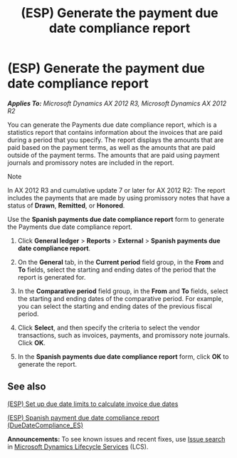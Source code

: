 ﻿---
title: (ESP) Generate the payment due date compliance report
TOCTitle: (ESP) Generate the payment due date compliance report
ms:assetid: 082e55c1-10ce-4424-93f2-e47cf25af43d
ms:mtpsurl: https://technet.microsoft.com/en-us/library/JJ923096(v=AX.60)
ms:contentKeyID: 52075217
ms.date: 04/18/2014
mtps_version: v=AX.60
f1_keywords:
- Spain
- SSRS_Reports.Reports.DueDateCompliance_ES
- ES - 00004
- payment due date compliance
- payments due date compliance
---

# (ESP) Generate the payment due date compliance report 


_**Applies To:** Microsoft Dynamics AX 2012 R3, Microsoft Dynamics AX 2012 R2_

You can generate the Payments due date compliance report, which is a statistics report that contains information about the invoices that are paid during a period that you specify. The report displays the amounts that are paid based on the payment terms, as well as the amounts that are paid outside of the payment terms. The amounts that are paid using payment journals and promissory notes are included in the report.


> [!NOTE]
> <P>In AX 2012 R3 and cumulative update 7 or later for AX 2012 R2: The report includes the payments that are made by using promissory notes that have a status of <STRONG>Drawn</STRONG>, <STRONG>Remitted</STRONG>, or <STRONG>Honored</STRONG>.</P>



Use the **Spanish payments due date compliance report** form to generate the Payments due date compliance report.

1.  Click **General ledger** \> **Reports** \> **External** \> **Spanish payments due date compliance report**.

2.  On the **General** tab, in the **Current period** field group, in the **From** and **To** fields, select the starting and ending dates of the period that the report is generated for.

3.  In the **Comparative period** field group, in the **From** and **To** fields, select the starting and ending dates of the comparative period. For example, you can select the starting and ending dates of the previous fiscal period.

4.  Click **Select**, and then specify the criteria to select the vendor transactions, such as invoices, payments, and promissory note journals. Click **OK**.

5.  In the **Spanish payments due date compliance report** form, click **OK** to generate the report.

## See also

[(ESP) Set up due date limits to calculate invoice due dates](esp-set-up-due-date-limits-to-calculate-invoice-due-dates.md)

[(ESP) Spanish payment due date compliance report (DueDateCompliance\_ES)](esp-spanish-payment-due-date-compliance-report-duedatecompliance-es.md)

  
**Announcements:** To see known issues and recent fixes, use [Issue search](http://go.microsoft.com/fwlink/?linkid=389258) in [Microsoft Dynamics Lifecycle Services](http://go.microsoft.com/fwlink/?linkid=306505) (LCS).


